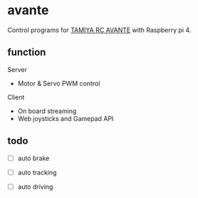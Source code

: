 # avante

Control programs for [TAMIYA RC AVANTE](https://www.google.com/search?q=TAMIYA+RC+AVANTE) with Raspberry pi 4.

## function

Server

 - Motor & Servo PWM control

Client

 - On board streaming
 - Web joysticks and Gamepad API

## todo

 - [ ] auto brake
 - [ ] auto tracking
 - [ ] auto driving

